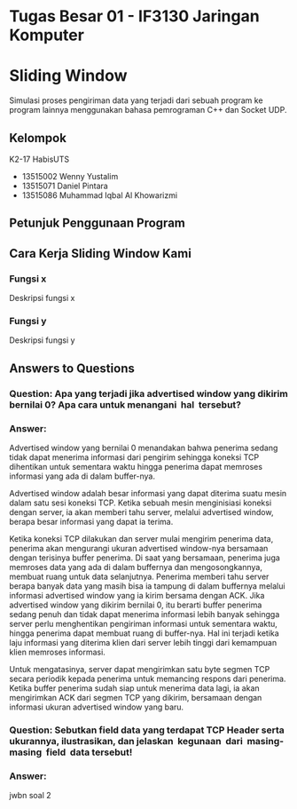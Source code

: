# Tugas Besar 01 - IF3130 Jaringan Komputer

# Sliding Window

Simulasi proses pengiriman data yang terjadi dari sebuah program ke program lainnya menggunakan bahasa pemrograman C++ dan Socket UDP.

## Kelompok

K2-17 HabisUTS

* 13515002 Wenny Yustalim
* 13515071 Daniel Pintara
* 13515086 Muhammad Iqbal Al Khowarizmi

## Petunjuk Penggunaan Program

## Cara Kerja Sliding Window Kami

### Fungsi x

Deskripsi fungsi x

### Fungsi y

Deskripsi fungsi y

## Answers to Questions

### Question: Apa yang terjadi jika advertised window yang dikirim bernilai 0? Apa cara untuk menangani​ ​ hal​ ​ tersebut?

### Answer:
Advertised window yang bernilai 0 menandakan bahwa penerima sedang tidak dapat menerima informasi dari pengirim sehingga koneksi TCP dihentikan untuk sementara waktu hingga penerima dapat memroses informasi yang ada di dalam buffer-nya.

Advertised window adalah besar informasi yang dapat diterima suatu mesin dalam satu sesi koneksi TCP. Ketika sebuah mesin menginisiasi koneksi dengan server, ia akan memberi tahu server, melalui advertised window, berapa besar informasi yang dapat ia terima.

Ketika koneksi TCP dilakukan dan server mulai mengirim penerima data, penerima akan mengurangi ukuran advertised window-nya bersamaan dengan terisinya buffer penerima. Di saat yang bersamaan, penerima juga memroses data yang ada di dalam buffernya dan mengosongkannya, membuat ruang untuk data selanjutnya. Penerima memberi tahu server berapa banyak data yang masih bisa ia tampung di dalam buffernya melalui informasi advertised window yang ia kirim bersama dengan ACK. Jika advertised window yang dikirim bernilai 0, itu berarti buffer penerima sedang penuh dan tidak dapat menerima informasi lebih banyak sehingga server perlu menghentikan pengiriman informasi untuk sementara waktu, hingga penerima dapat membuat ruang di buffer-nya. Hal ini terjadi ketika laju informasi yang diterima klien dari server lebih tinggi dari kemampuan klien memroses informasi. 

Untuk mengatasinya, server dapat mengirimkan satu byte segmen TCP secara periodik kepada penerima untuk memancing respons dari penerima. Ketika buffer penerima sudah siap untuk menerima data lagi, ia akan mengirimkan ACK dari segmen TCP yang dikirim, bersamaan dengan informasi ukuran advertised window yang baru.

### Question: Sebutkan field data yang terdapat TCP Header serta ukurannya, ilustrasikan, dan jelaskan​ ​ kegunaan​ ​ dari​ ​ masing-masing​ ​ field​ ​ data​ ​ tersebut!

### Answer:

jwbn soal 2
